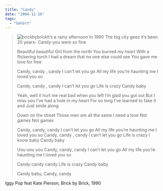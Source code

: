 ```yaml
---
title: "Candy"
date: "2004-12-16"
tags:
  - "Gehört"
---
```


> ![brickbybrick](/img/webpropaganda/brickbybrick-150x150.jpg)It’s a rainy afternoon In 1990 The big city geez it’s been 20 years- Candy-you were so fine
>
> Beautiful beautiful Girl from the north You burned my heart With a flickering torch I had a dream that no one else could see You gave me love for free
>
> Candy, candy , candy I can’t let you go All my life you’re haunting me I loved you so
>
> Candy, candy , candy I can’t let you go Life is crazy Candy baby
>
> Yeah, well it hurt me real bad when you left I’m glad you got out But I miss you I’ve had a hole in my heart For so long I’ve learned to fake it and Just smile along
>
> Down on the street Those men are all the same I need a love Not games Not games
>
> Candy, candy, candy I can’t let you go All my life you’re haunting me I loved you so Candy, candy , candy I can’t let you go Life is crazy I know baby Candy baby
>
> Uou uou uou Candy, candy, candy I can’t let you go All my life you’re haunting me I loved you so
>
> Candy candy candy Life is crazy Candy baby
>
> Candy baby, Candy, candy

Iggy Pop feat Kate Pierson, Brick by Brick, 1990
